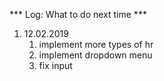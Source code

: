 *** Log: What to do next time ***

1. 12.02.2019
   1. implement more types of hr
   2. implement dropdown menu
   3. fix input
